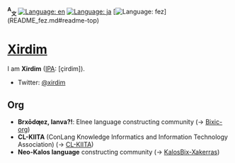 <span id="readme-top"></span>
**<sup>A</sup><sub>文</sub>**
[![Language: en](https://img.shields.io/badge/English-gray)](README_en.md#readme-top)
[![Language: ja](https://img.shields.io/badge/Japanese%20(日本語)-gray)](README.md#readme-top)
[![Language: fez](https://img.shields.io/badge/Elnee%20(Ƣeznē'bix)-gray)](README_fez.md#readme-top)

# [Xirdim](https://github.com/Xirdim)

I am **Xirdim** ([IPA](//en.wikipedia.org/wiki/International_Phonetic_Alphabet): \[çirdim\]).
- Twitter: [@xirdim](//twitter.com/xirdim)

## Org
- **Brxōdƣez, lanva?!**: Elnee language constructing community (→ [Bixic-org](//github.com/Bixic-org))
- **CL-KIITA** (ConLang Knowledge Informatics and Information Technology Association) (→ [CL-KIITA](//github.com/CL-KIITA))
- **Neo-Kalos language** constructing community (→ [KalosBix-Xakerras](//github.com/KalosBix-Xakerras))
